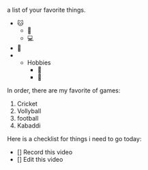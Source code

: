 a list of your favorite things.
* 🐱
   * 🐶
   * 💻
*  🐃 
*  * Hobbies
     * 💯
      * 🔪

In order, there are my favorite of games:
 1. Cricket
 2. Vollyball
 3. football
 4. Kabaddi

Here is a checklist for things i need to go today:
- [] Record this video
- [] Edit this video
